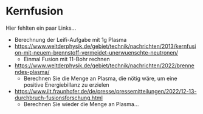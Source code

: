 Kernfusion
===============

Hier fehlten ein paar Links...

- Berechnung der Leifi-Aufgabe mit 1g Plasma
- https://www.weltderphysik.de/gebiet/technik/nachrichten/2013/kernfusion-mit-neuem-brennstoff-vermeidet-unerwuenschte-neutronen/
	- Einmal Fusion mit 11-Bohr rechnen
- https://www.weltderphysik.de/gebiet/technik/nachrichten/2022/brennendes-plasma/
    - Berechnen Sie die Menge an Plasma, die nötig wäre, um eine positive Energiebillanz zu erzielen
- https://www.ilt.fraunhofer.de/de/presse/pressemitteilungen/2022/12-13-durchbruch-fusionsforschung.html
    - Berechnen Sie wieder die Menge an Plasma...

